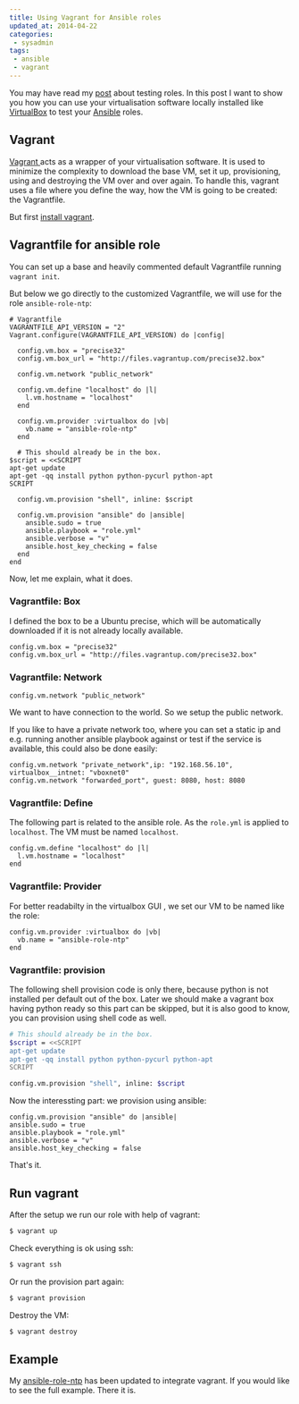 ```yaml
---
title: Using Vagrant for Ansible roles
updated_at: 2014-04-22
categories:
 - sysadmin
tags:
 - ansible
 - vagrant
---
```


You may have read my [post](/blog/2014/01/01/test-ansible-roles-with-travis-ci) about testing roles. In this post I want to show you how you can use your virtualisation software locally installed like [VirtualBox](https://www.virtualbox.org) to test your [Ansible](http://www.ansibleworks.com) roles.

## Vagrant

[Vagrant ](http://www.vagrantup.com) acts as a wrapper of your virtualisation software. It is used to minimize the complexity to download the base VM, set it up, provisioning, using and destroying the VM over and over again. To handle this, vagrant uses a file where you define the way, how the VM is going to be created: the Vagrantfile.

But first [install vagrant](http://www.vagrantup.com/downloads.html).


## Vagrantfile for ansible role

You can set up a base and heavily commented default Vagrantfile running `vagrant init`. 

But below we go directly to the customized Vagrantfile, we will use for the role `ansible-role-ntp`:

~~~
# Vagrantfile
VAGRANTFILE_API_VERSION = "2"
Vagrant.configure(VAGRANTFILE_API_VERSION) do |config|

  config.vm.box = "precise32"
  config.vm.box_url = "http://files.vagrantup.com/precise32.box"

  config.vm.network "public_network"

  config.vm.define "localhost" do |l|
    l.vm.hostname = "localhost"
  end

  config.vm.provider :virtualbox do |vb|
    vb.name = "ansible-role-ntp"
  end

  # This should already be in the box.
$script = <<SCRIPT
apt-get update
apt-get -qq install python python-pycurl python-apt
SCRIPT

  config.vm.provision "shell", inline: $script

  config.vm.provision "ansible" do |ansible|
    ansible.sudo = true
    ansible.playbook = "role.yml"
    ansible.verbose = "v"
    ansible.host_key_checking = false
  end
end
~~~

Now, let me explain, what it does.

### Vagrantfile: Box

I defined the box to be a Ubuntu precise, which will be automatically downloaded if it is not already locally available.

~~~
config.vm.box = "precise32"
config.vm.box_url = "http://files.vagrantup.com/precise32.box"
~~~

### Vagrantfile: Network

~~~
config.vm.network "public_network"
~~~

We want to have connection to the world. So we setup the public network.

If you like to have a private network too, where you can set a static ip and e.g. running another ansible playbook against or test if the service is available, this could also be done easily:

~~~
config.vm.network "private_network",ip: "192.168.56.10", virtualbox__intnet: "vboxnet0"
config.vm.network "forwarded_port", guest: 8080, host: 8080
~~~

### Vagrantfile: Define

The following part is related to the ansible role. As the `role.yml` is applied to `localhost`. The VM must be named `localhost`.

~~~
config.vm.define "localhost" do |l|
  l.vm.hostname = "localhost"
end
~~~


### Vagrantfile: Provider

For better readabilty in the virtualbox GUI , we set our VM to be named like the role:

~~~
config.vm.provider :virtualbox do |vb|
  vb.name = "ansible-role-ntp"
end
~~~

### Vagrantfile: provision

The following shell provision code is only there, because python is not installed per default out of the box. Later we should make a vagrant box having python ready so this part can be skipped, but it is also good to know, you can provision using shell code as well.

~~~bash
# This should already be in the box.
$script = <<SCRIPT
apt-get update
apt-get -qq install python python-pycurl python-apt
SCRIPT

config.vm.provision "shell", inline: $script
~~~

Now the interessting part: we provision using ansible:

~~~
config.vm.provision "ansible" do |ansible|
ansible.sudo = true
ansible.playbook = "role.yml"
ansible.verbose = "v"
ansible.host_key_checking = false
~~~

That's it.

## Run vagrant

After the setup we run our role with help of vagrant:

~~~bash
$ vagrant up
~~~

Check everything is ok using ssh:

~~~bash
$ vagrant ssh
~~~

Or run the provision part again:

~~~bash
$ vagrant provision
~~~

Destroy the VM:

~~~bash
$ vagrant destroy
~~~

## Example

My [ansible-role-ntp](https://github.com/resmo/ansible-role-ntp) has been updated to integrate vagrant. If you would like to see the full example. There it is.
